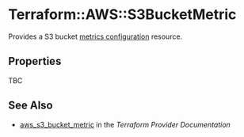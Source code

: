 # Terraform::AWS::S3BucketMetric

Provides a S3 bucket [metrics configuration](http://docs.aws.amazon.com/AmazonS3/latest/dev/metrics-configurations.html) resource.

## Properties

TBC

## See Also

* [aws_s3_bucket_metric](https://www.terraform.io/docs/providers/aws/r/s3_bucket_metric.html) in the _Terraform Provider Documentation_